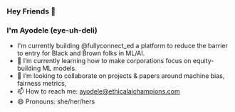 ### Hey Friends 👋


### I'm Ayodele (eye-uh-deli)

- I'm currently building @fullyconnect_ed a platform to reduce the barrier to entry for Black and Brown folks in ML/AI.
- 🌱 I’m currently learning how to make corporations focus on equity-building ML models.
- 👯 I’m looking to collaborate on projects & papers around machine bias, fairness metrics, 
- 📫 How to reach me: ayodele@ethicalaichampions.com
- 😄 Pronouns: she/her/hers


